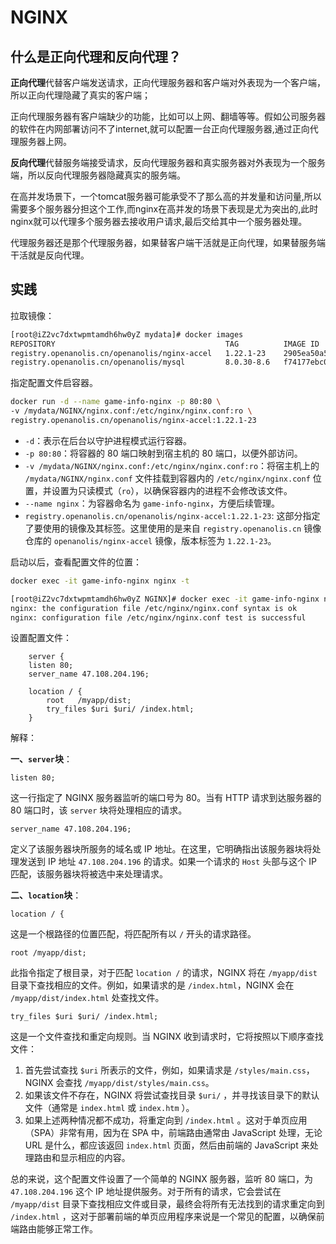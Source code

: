 # NGINX

## 什么是正向代理和反向代理？

**正向代理**代替客户端发送请求，正向代理服务器和客户端对外表现为一个客户端，所以正向代理隐藏了真实的客户端；

正向代理服务器有客户端缺少的功能，比如可以上网、翻墙等等。假如公司服务器的软件在内网部署访问不了internet,就可以配置一台正向代理服务器,通过正向代理服务器上网。

**反向代理**代替服务端接受请求，反向代理服务器和真实服务器对外表现为一个服务端，所以反向代理服务器隐藏真实的服务端。

在高并发场景下，一个tomcat服务器可能承受不了那么高的并发量和访问量,所以需要多个服务器分担这个工作,而nginx在高并发的场景下表现是尤为突出的,此时nginx就可以代理多个服务器去接收用户请求,最后交给其中一个服务器处理。

代理服务器还是那个代理服务器，如果替客户端干活就是正向代理，如果替服务端干活就是反向代理。

## 实践

拉取镜像：

```bash
[root@iZ2vc7dxtwpmtamdh6hw0yZ mydata]# docker images
REPOSITORY                                      TAG          IMAGE ID       CREATED         SIZE
registry.openanolis.cn/openanolis/nginx-accel   1.22.1-23    2905ea50a5ff   15 months ago   378MB
registry.openanolis.cn/openanolis/mysql         8.0.30-8.6   f74177ebc092   24 months ago   814MB
```

指定配置文件启容器。

```bash
docker run -d --name game-info-nginx -p 80:80 \
-v /mydata/NGINX/nginx.conf:/etc/nginx/nginx.conf:ro \
registry.openanolis.cn/openanolis/nginx-accel:1.22.1-23
```

- `-d`：表示在后台以守护进程模式运行容器。
- `-p 80:80`：将容器的 80 端口映射到宿主机的 80 端口，以便外部访问。
- `-v /mydata/NGINX/nginx.conf:/etc/nginx/nginx.conf:ro`：将宿主机上的 `/mydata/NGINX/nginx.conf` 文件挂载到容器内的 `/etc/nginx/nginx.conf` 位置，并设置为只读模式（`ro`），以确保容器内的进程不会修改该文件。
- `--name nginx`：为容器命名为 `game-info-nginx`，方便后续管理。
- `registry.openanolis.cn/openanolis/nginx-accel:1.22.1-23`: 这部分指定了要使用的镜像及其标签。这里使用的是来自 `registry.openanolis.cn` 镜像仓库的 `openanolis/nginx-accel` 镜像，版本标签为 `1.22.1-23`。

启动以后，查看配置文件的位置：

```bash
docker exec -it game-info-nginx nginx -t
```

```bash
[root@iZ2vc7dxtwpmtamdh6hw0yZ NGINX]# docker exec -it game-info-nginx nginx -t
nginx: the configuration file /etc/nginx/nginx.conf syntax is ok
nginx: configuration file /etc/nginx/nginx.conf test is successful
```

设置配置文件：

```
    server {
    listen 80;
    server_name 47.108.204.196;

    location / {
        root   /myapp/dist;
        try_files $uri $uri/ /index.html;
    }
```

解释：

**一、`server`块**：

```
listen 80;
```

这一行指定了 NGINX 服务器监听的端口号为 80。当有 HTTP 请求到达服务器的 80 端口时，该 `server` 块将处理相应的请求。

```
server_name 47.108.204.196;
```

定义了该服务器块所服务的域名或 IP 地址。在这里，它明确指出该服务器块将处理发送到 IP 地址 `47.108.204.196` 的请求。如果一个请求的 `Host` 头部与这个 IP 匹配，该服务器块将被选中来处理请求。

**二、`location`块**：

```
location / {
```

这是一个根路径的位置匹配，将匹配所有以 `/` 开头的请求路径。

```
root /myapp/dist;
```

此指令指定了根目录，对于匹配 `location /` 的请求，NGINX 将在 `/myapp/dist` 目录下查找相应的文件。例如，如果请求的是 `/index.html`，NGINX 会在 `/myapp/dist/index.html` 处查找文件。

```
try_files $uri $uri/ /index.html;
```

这是一个文件查找和重定向规则。当 NGINX 收到请求时，它将按照以下顺序查找文件：

1. 首先尝试查找 `$uri` 所表示的文件，例如，如果请求是 `/styles/main.css`，NGINX 会查找 `/myapp/dist/styles/main.css`。
2. 如果该文件不存在，NGINX 将尝试查找目录 `$uri/` ，并寻找该目录下的默认文件（通常是 `index.html` 或 `index.htm` ）。
3. 如果上述两种情况都不成功，将重定向到 `/index.html` 。这对于单页应用（SPA）非常有用，因为在 SPA 中，前端路由通常由 JavaScript 处理，无论 URL 是什么，都应该返回 `index.html` 页面，然后由前端的 JavaScript 来处理路由和显示相应的内容。

总的来说，这个配置文件设置了一个简单的 NGINX 服务器，监听 80 端口，为 `47.108.204.196` 这个 IP 地址提供服务。对于所有的请求，它会尝试在 `/myapp/dist` 目录下查找相应文件或目录，最终会将所有无法找到的请求重定向到 `/index.html` ，这对于部署前端的单页应用程序来说是一个常见的配置，以确保前端路由能够正常工作。
